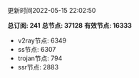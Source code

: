 更新时间2022-05-15 22:02:50

**总订阅: 241**
**总节点: 37128**
**有效节点: 16333**
- v2ray节点: 6349
- ss节点: 6307
- trojan节点: 794
- ssr节点: 2883
